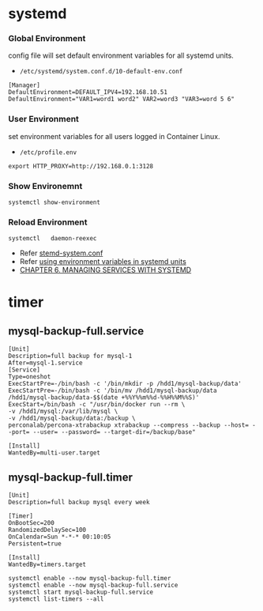 # systemd

### Global Environment
config file will set default environment variables for all systemd units.
* `/etc/systemd/system.conf.d/10-default-env.conf`
```
[Manager]
DefaultEnvironment=DEFAULT_IPV4=192.168.10.51 
DefaultEnvironment="VAR1=word1 word2" VAR2=word3 "VAR3=word 5 6"
```
### User Environment
set environment variables for all users logged in Container Linux. 
* `/etc/profile.env`
```
export HTTP_PROXY=http://192.168.0.1:3128
```

### Show Environemnt
```
systemctl show-environment
```
### Reload Environment
```
systemctl   daemon-reexec 
```

* Refer [stemd-system.conf](https://www.freedesktop.org/software/systemd/man/systemd-system.conf.html)
* Refer [using environment variables in systemd units](https://coreos.com/os/docs/latest/using-environment-variables-in-systemd-units.html)
* [CHAPTER 6. MANAGING SERVICES WITH SYSTEMD](https://access.redhat.com/documentation/en-US/Red_Hat_Enterprise_Linux/7/html/System_Administrators_Guide/chap-Managing_Services_with_systemd.html)

# timer

## mysql-backup-full.service
```
[Unit]
Description=full backup for mysql-1
After=mysql-1.service
[Service]
Type=oneshot
ExecStartPre=-/bin/bash -c '/bin/mkdir -p /hdd1/mysql-backup/data'
ExecStartPre=-/bin/bash -c '/bin/mv /hdd1/mysql-backup/data /hdd1/mysql-backup/data-$$(date +%%Y%%m%%d-%%H%%M%%S)'
ExecStart=/bin/bash -c "/usr/bin/docker run --rm \
-v /hdd1/mysql:/var/lib/mysql \
-v /hdd1/mysql-backup/data:/backup \
perconalab/percona-xtrabackup xtrabackup --compress --backup --host= --port= --user= --password= --target-dir=/backup/base"

[Install]
WantedBy=multi-user.target
```
## mysql-backup-full.timer   
```
[Unit]
Description=full backup mysql every week

[Timer]
OnBootSec=200
RandomizedDelaySec=100
OnCalendar=Sun *-*-* 00:10:05
Persistent=true

[Install]
WantedBy=timers.target
```

```
systemctl enable --now mysql-backup-full.timer
systemctl enable --now mysql-backup-full.service
systemctl start mysql-backup-full.service
systemctl list-timers --all
```
